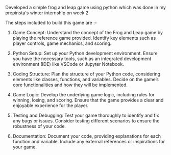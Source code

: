 Developed a simple frog and leap game using python which was done in my prepinsta's winter internship on week 2 

The steps included to build this game are :-

1) Game Concept:
Understand the concept of the Frog and Leap game by playing the reference game provided.
Identify key elements such as player controls, game mechanics, and scoring.
 

2) Python Setup:
Set up your Python development environment. Ensure you have the necessary tools, such as an integrated development environment (IDE) like VSCode or Jupyter Notebook.
 

3) Coding Structure:
Plan the structure of your Python code, considering elements like classes, functions, and variables.
Decide on the game’s core functionalities and how they will be implemented.
 

4) Game Logic:
Develop the underlying game logic, including rules for winning, losing, and scoring.
Ensure that the game provides a clear and enjoyable experience for the player.
 

5) Testing and Debugging:
Test your game thoroughly to identify and fix any bugs or issues.
Consider testing different scenarios to ensure the robustness of your code.
 

6) Documentation:
Document your code, providing explanations for each function and variable.
Include any external references or inspirations for your game.
